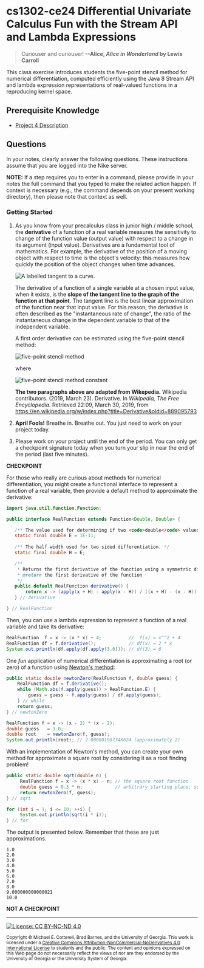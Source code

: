 # cs1302-ce24 Differential Univariate Calculus Fun with the Stream API and Lambda Expressions

> Curiouser and curiouser!
> **--Alice, _Alice in Wonderland_ by Lewis Carroll**

This class exercise introduces students the five-point stencil method for numerical differentiation,
computed efficiently using the Java 8 Stream API and lambda expression representations of real-valued
functions in a reproducing kernel space. 

## Prerequisite Knowledge

* [Project 4 Description](https://github.com/cs1302uga/cs1302-gallery/)

## Questions

In your notes, clearly answer the following questions. These instructions assume that you are 
logged into the Nike server. 

**NOTE:** If a step requires you to enter in a command, please provide in your notes the full 
command that you typed to make the related action happen. If context is necessary (e.g., the 
command depends on your present working directory), then please note that context as well.

### Getting Started

1. As you know from your precalculus class in junior high / middle school, the **derivative** of 
   a function of a real variable measures the sensitivity to change of the function value 
   (output value) with respect to a change in its argument (input value). Derivatives are 
   a fundamental tool of mathematics. For example, the derivative of the position of a moving 
   object with respect to time is the object's velocity: this measures how quickly the 
   position of the object changes when time advances.
   
   ![A labelled tangent to a curve.](https://upload.wikimedia.org/wikipedia/commons/thumb/0/0f/Tangent_to_a_curve.svg/2560px-Tangent_to_a_curve.svg.png)
   
   The derivative of a function of a single variable at a chosen input value, when it exists, 
   is the **slope of the tangent line to the graph of the function at that point**. The tangent 
   line is the best linear approximation of the function near that input value. For this reason, 
   the derivative is often described as the "instantaneous rate of change", the ratio of the 
   instantaneous change in the dependent variable to that of the independent variable.
   
   A first order derivative can be estimated using the five-point stencil method:
   
   ![five-point stencil method](https://wikimedia.org/api/rest_v1/media/math/render/svg/554d2e3e5894dc11cffad91024372276eab6987a)
   
   where
   
   ![five-point stencil method constant](https://wikimedia.org/api/rest_v1/media/math/render/svg/666c60123c8e7ff40bbb58e46c1af3c5fbb5e688)
   
   **The two paragraphs above are adapted from Wikepedia.**
   Wikipedia contributors. (2019, March 23). 
   Derivative. In _Wikipedia, The Free Encyclopedia._
   Retrieved 22:09, March 30, 2019, from 
   https://en.wikipedia.org/w/index.php?title=Derivative&oldid=889095793

1. **April Fools!** Breathe in. Breathe out. You just need to work on your project today.

1. Please work on your project until the end of the period. You can only get a checkpoint
   signature today when you turn your slip in near the end of the period (last five minutes).

**CHECKPOINT**

For those who really are curious about methods for numerical differentiation, you might
create a functional interface to represent a function of a real variable, then provide a
default method to approximate the derivative:

```java
import java.util.function.Function;

public interface RealFunction extends Function<Double, Double> {

   /** The value used for determining if two <code>double</code> values are essentially equal. */
   static final double E = 1E-11;
   
   /** The half-width used for two-sided differentiation. */
   static final double H = E;

   /**
    * Returns the first derivative of the function using a symmetric difference quotient.
    * @return the first derivative of the function
    */
   public default RealFunction derivative() {
       return x -> (apply(x + H) - apply(x - H)) / ((x + H) - (x - H));
   } // derivative

} // RealFunction
```

Then, you can use a lambda expression to represent a function of a real variable and take its derivative:

```java
RealFunction  f = x -> (x * x) + 4;          //  f(x) = x^^2 + 4
RealFunction df = f.derivative();            // df(x) = 2 * x
System.out.println(df.apply(df.apply(3.0))); // df(3) = 6
```

One _fun_ application of numerical differentiation is approximating a root (or zero) of a function using
[Newton's method](https://en.wikipedia.org/wiki/Newton%27s_method):

```java
public static double newtonZero(RealFunction f, double guess) {
    RealFunction df = f.derivative();
    while (Math.abs(f.apply(guess)) > RealFunction.E) { 
        guess = guess - f.apply(guess) / df.apply(guess);
    } // while
    return guess;
} // newtonZero
```

```java
RealFunction f = x -> (x - 2) * (x - 2);
double guess   = 3.0;
double root    = newtonZero(f, guess);
System.out.println(root); // 2.000001907348624 (approximately 2)
```

With an implementation of Newton's method, you can create your own method for approximate a
square root by considering it as a root finding problem!

```java
public static double sqrt(double n) {
     RealFunction f = x -> (x * x) - n; // the square root function
     double guess = 0.3 * n;            // arbitrary starting place; seemed good
     return newtonZero(f, guess);
} // sqrt
```

```java
for (int i = 1; i <= 10; ++i) {
     System.out.println(sqrt(i * i));
} // for
```

The output is presented below. Remember that these are just approximations.

```
1.0
2.0
3.0
4.0
5.0
6.0
7.0
8.0
9.000000000000021
10.0
```

**NOT A CHECKPOINT**

<hr/>

[![License: CC BY-NC-ND 4.0](https://img.shields.io/badge/License-CC%20BY--NC--ND%204.0-lightgrey.svg)](http://creativecommons.org/licenses/by-nc-nd/4.0/)

<small>
Copyright &copy; Michael E. Cotterell, Brad Barnes, and the University of Georgia.
This work is licensed under a <a rel="license" href="http://creativecommons.org/licenses/by-nc-nd/4.0/">Creative Commons Attribution-NonCommercial-NoDerivatives 4.0 International License</a> to students and the public.
The content and opinions expressed on this Web page do not necessarily reflect the views of nor are they endorsed by the University of Georgia or the University System of Georgia.
</small>
